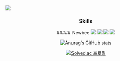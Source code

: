  <img src="https://capsule-render.vercel.app/api?type=wave&color=auto&height=300&section=header&text=Hi!%20%20Toast%20Github&fontSize=90" />

<div align="center">
  


  <h3 align="center"> Skills </h3>
##### Newbee
<img src="https://img.shields.io/badge/Rust-000000?style=flat-square&logo=Rust&logoColor=white"/> <img src="https://img.shields.io/badge/JavaScript-ffff00?style=flat-square&logo=Javascript&logoColor=black"/>  <img src="https://img.shields.io/badge/ReScript-ff7f00?style=flat-square&logo=Rescript&logoColor=white"/>  <img src="https://img.shields.io/badge/React-3949ab?style=flat-square&logo=React&logoColor=white"/> 


<!--

**blacktoast/blacktoast** is a ✨ _special_ ✨ repository because its `README.md` (this file) appears on your GitHub profile.

Here are some ideas to get you started:

- 🔭 I’m currently working on ...
- 🌱 I’m currently learning ...
- 👯 I’m looking to collaborate on ...
- 🤔 I’m looking for help with ...
- 💬 Ask me about ...
- 📫 How to reach me: ...
- 😄 Pronouns: ...
- ⚡ Fun fact: ...
-->
![Anurag's GitHub stats](https://github-readme-stats.vercel.app/api?username=blacktoast&show_icons=true&theme=radical)

[![Solved.ac
프로필](http://mazassumnida.wtf/api/v2/generate_badge?boj=seong9887)](https://solved.ac/profile/seong9887)

  </div>

